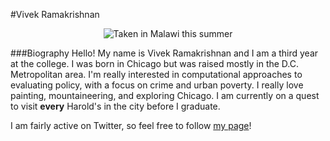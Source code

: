 #Vivek Ramakrishnan


<center>


![*Taken in Malawi this summer*](https://pbs.twimg.com/profile_images/1039364041351802881/srLS4IXb_400x400.jpg)

</center>

###Biography
Hello! My name is Vivek Ramakrishnan and I am a third year at the college. I was born in Chicago but was raised mostly in the D.C. Metropolitan area. I'm really interested in computational approaches to evaluating policy, with a focus on crime and urban poverty. I really love painting, mountaineering, and exploring Chicago. I am currently on a quest to visit **every** Harold's in the city before I graduate. 

I am fairly active on Twitter, so feel free to follow [my page](https://twitter.com/Vivek_r98)!

